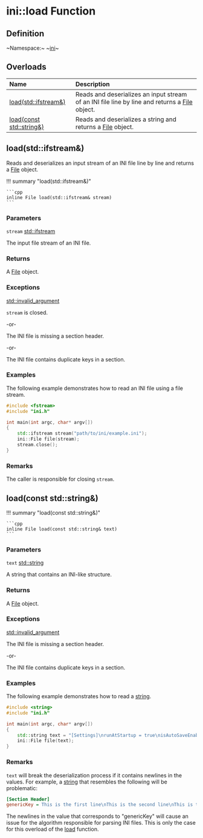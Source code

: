 # ini::load Function

## Definition

~Namespace:~ ~[ini](ini_namespace.md)~

## Overloads

| Name  | Description |
| :---- | :---------- |
| [load(std::ifstream&)](load.md#loadstdifstream) | Reads and deserializes an input stream of an INI file line by line and returns a [File](./file/file.md) object. |
| [load(const std::string&)](load.md#loadconst-stdstring) | Reads and deserializes a string and returns a [File](./file/file.md) object. |

## load(std::ifstream&)

Reads and deserializes an input stream of an INI file line by line and returns a [File](./file/file.md) object.

!!! summary "load(std::ifstream&)"

    ```cpp
    inline File load(std::ifstream& stream)
    ```

### Parameters

`stream` [std::ifstream](https://en.cppreference.com/w/cpp/io/basic_ifstream)

The input file stream of an INI file.

### Returns

A [File](./file/file.md) object.

### Exceptions

[std::invalid_argument](https://en.cppreference.com/w/cpp/error/invalid_argument)

`stream` is closed.

-or-

The INI file is missing a section header.

-or-

The INI file contains duplicate keys in a section.

### Examples

The following example demonstrates how to read an INI file using a file stream.

```cpp linenums="1" title="main.cpp"
#include <fstream>
#include "ini.h"

int main(int argc, char* argv[])
{
    std::ifstream stream("path/to/ini/example.ini");
    ini::File file(stream);
    stream.close();
}
```

### Remarks

The caller is responsible for closing `stream`.

## load(const std::string&)

!!! summary "load(const std::string&)"

    ```cpp
    inline File load(const std::string& text)
    ```

### Parameters

`text` [std::string](https://en.cppreference.com/w/cpp/string/basic_string)

A string that contains an INI-like structure.

### Returns

A [File](./file/file.md) object.

### Exceptions

[std::invalid_argument](https://en.cppreference.com/w/cpp/error/invalid_argument)

The INI file is missing a section header.

-or-

The INI file contains duplicate keys in a section.

### Examples

The following example demonstrates how to read a [string](https://en.cppreference.com/w/cpp/string/basic_string).

```cpp linenums="1" title="main.cpp"
#include <string>
#include "ini.h"

int main(int argc, char* argv[])
{
    std::string text = "[Settings]\nrunAtStartup = true\nisAutoSaveEnabled = false\n[Random]\nhello = world\npi = 3.14\nsentence = This is a long sentence; unfortunately, newlines don't work in values when the input is a string instead of an input stream :(";
    ini::File file(text);
}
```

### Remarks

`text` will break the deserialization process if it contains newlines in the values. For example, a [string](https://en.cppreference.com/w/cpp/string/basic_string) that resembles the following will be problematic:

```ini
[Section Header]
genericKey = This is the first line\nThis is the second line\nThis is the third line
```

The newlines in the value that corresponds to "genericKey" will cause an issue for the algorithm responsible for parsing INI files. This is only the case for this overload of the [load](load.md) function.